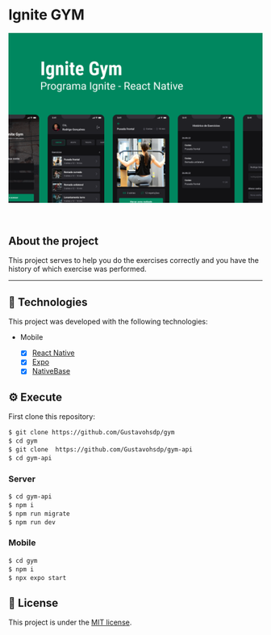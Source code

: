 # Ignite GYM

![cover](./github/cover.png)

<br />

## About the project

This project serves to help you do the exercises correctly and you have the history of which exercise was performed.

---

## :rocket: Technologies

This project was developed with the following technologies:

- Mobile

  - [x] [React Native](https://reactnative.dev)
  - [x] [Expo](https://expo.dev)
  - [x] [NativeBase](https://nativebase.io/)

## :gear: Execute

First clone this repository:

```bash
$ git clone https://github.com/Gustavohsdp/gym
$ cd gym
$ git clone  https://github.com/Gustavohsdp/gym-api
$ cd gym-api
```

### Server

```bash
$ cd gym-api
$ npm i
$ npm run migrate
$ npm run dev
```

### Mobile

```bash
$ cd gym
$ npm i
$ npx expo start
```

## :memo: License

This project is under the [MIT license](./LICENSE).
